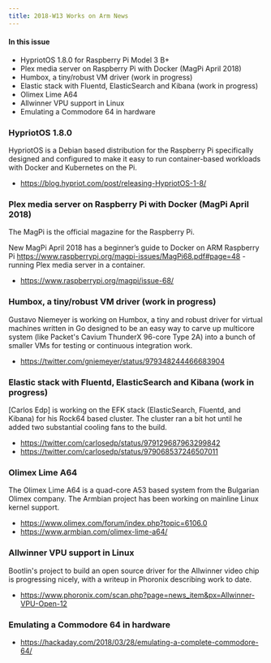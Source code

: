 ```yaml
---
title: 2018-W13 Works on Arm News
---
```


#### In this issue

* HypriotOS 1.8.0 for Raspberry Pi Model 3 B+
* Plex media server on Raspberry Pi with Docker (MagPi April 2018)
* Humbox, a tiny/robust VM driver (work in progress)
* Elastic stack with Fluentd, ElasticSearch and Kibana (work in progress)
* Olimex Lime A64
* Allwinner VPU support in Linux
* Emulating a Commodore 64 in hardware

### HypriotOS 1.8.0

HypriotOS is a Debian based distribution for the Raspberry
Pi specifically designed and configured to make it easy
to run container-based workloads with Docker and Kubernetes
on the Pi.

* https://blog.hypriot.com/post/releasing-HypriotOS-1-8/

### Plex media server on Raspberry Pi with Docker (MagPi April 2018)

The MagPi is the official magazine for the Raspberry Pi.

New MagPi April 2018 has a beginner’s guide to Docker on ARM Raspberry Pi https://www.raspberrypi.org/magpi-issues/MagPi68.pdf#page=48 - running Plex media server in a container.

* https://www.raspberrypi.org/magpi/issue-68/

### Humbox, a tiny/robust VM driver (work in progress)

Gustavo Niemeyer is working on Humbox, a tiny and
robust driver for virtual machines written in Go
designed to be an easy way to carve up multicore
system (like Packet's Cavium ThunderX 96-core Type 2A)
into a bunch of smaller VMs for testing or continuous
integration work.

* https://twitter.com/gniemeyer/status/979348244466683904

### Elastic stack with Fluentd, ElasticSearch and Kibana (work in progress)

[Carlos Edp] is working on the EFK stack (ElasticSearch,
Fluentd, and Kibana) for his Rock64 based cluster. The
cluster ran a bit hot until he added two substantial
cooling fans to the build.

* https://twitter.com/carlosedp/status/979129687963299842
* https://twitter.com/carlosedp/status/979068537246507011

### Olimex Lime A64

The Olimex Lime A64 is a quad-core A53 based system
from the Bulgarian Olimex company. The Armbian project
has been working on mainline Linux kernel support.

* https://www.olimex.com/forum/index.php?topic=6106.0
* https://www.armbian.com/olimex-lime-a64/

### Allwinner VPU support in Linux

Bootlin's project to build an open source driver for
the Allwinner video chip is progressing nicely, with
a writeup in Phoronix describing work to date.

* https://www.phoronix.com/scan.php?page=news_item&px=Allwinner-VPU-Open-12

### Emulating a Commodore 64 in hardware

* https://hackaday.com/2018/03/28/emulating-a-complete-commodore-64/

